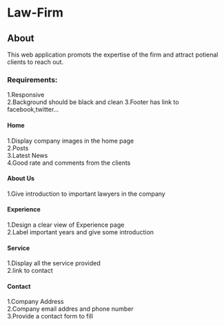 # Law-Firm

## About

This web application promots the expertise of the firm and attract potienal clients to reach out.

### Requirements:

1.Responsive  
2.Background should be black and clean
3.Footer has link to facebook,twitter...

#### Home
1.Display company images in the home page  
2.Posts  
3.Latest News  
4.Good rate and comments from the clients 

#### About Us
1.Give introduction to important lawyers in the company

#### Experience
1.Design a clear view of Experience page   
2.Label important years and give some introduction 

#### Service
1.Display all the service provided  
2.link to contact 

#### Contact
1.Company Address  
2.Company email addres and phone number  
3.Provide a contact form to fill  
